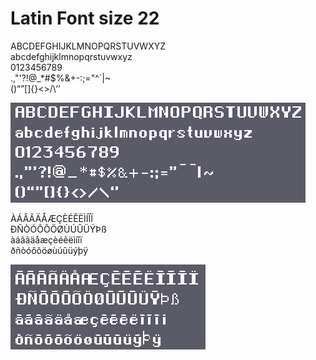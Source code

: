 # Latin Font size 22

ABCDEFGHIJKLMNOPQRSTUVWXYZ<br/>
abcdefghijklmnopqrstuvwxyz<br/>
0123456789<br/>
.,"'?!@_*#$%&+-:;="^`|~<br/>
()“”[]{}<>/\‘’<br/>

![basic-latin-22.png](/basic-latin-22.png)

ÀÁÂÃÄÅÆÇÈÉÊËÌÍÎÏ<br/>
ÐÑÒÓÔÕÖØÙÚÛÜÝÞß<br/>
àáâãäåæçèéêëìíîï<br/>
ðñòóôõöøùúûüýþÿ

![more-latin-22.png](/more-latin-22.png)